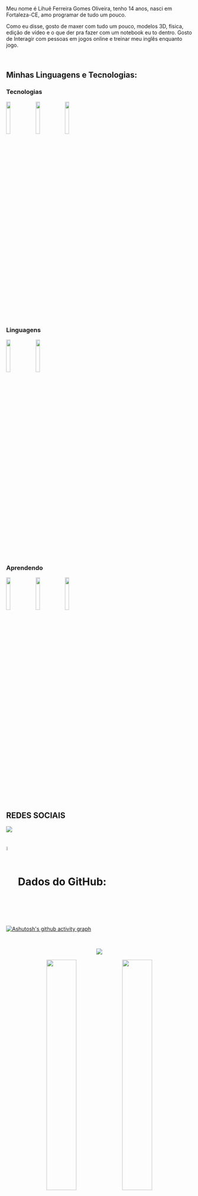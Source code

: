 <p>

  Meu nome é Lihuê Ferreira Gomes Oliveira, tenho 14 anos, nasci em Fortaleza-CE, amo programar de tudo um pouco.

  Como eu disse, gosto de maxer com tudo um pouco, modelos 3D, física, edição de vídeo e o que der pra fazer com um 
  notebook eu to dentro. Gosto de Interagir com pessoas em jogos online e treinar meu inglês enquanto jogo.
</p>
<br>

## Minhas Linguagens e Tecnologias:

### Tecnologias
<div>
  <img width=15% src="https://cdn.jsdelivr.net/gh/devicons/devicon/icons/arduino/arduino-original.svg"/>
  <img width=15% src="https://cdn.jsdelivr.net/gh/devicons/devicon/icons/windows8/windows8-original.svg"/>
  <img width=15% src="https://cdn.jsdelivr.net/gh/devicons/devicon/icons/vscode/vscode-original.svg"/>
</div>

### Linguagens
<div>
  <img width=15% src="https://cdn.jsdelivr.net/gh/devicons/devicon/icons/python/python-original.svg"/>
  <img width=15% src="https://cdn.jsdelivr.net/gh/devicons/devicon/icons/html5/html5-original.svg"/>
</div>

### Aprendendo
<div>
  <img width=15% src="https://cdn.jsdelivr.net/gh/devicons/devicon/icons/c/c-original.svg"/>
  <img width=15% src="https://cdn.jsdelivr.net/gh/devicons/devicon/icons/git/git-original.svg" />
  <img width=15% src="https://cdn.jsdelivr.net/gh/devicons/devicon/icons/markdown/markdown-original.svg" />
</div>

<br>

## REDES SOCIAIS

<a href="https://twitter.com/DAMU_TWIT"> 
  <img src="https://img.shields.io/twitter/url?url=https%3A%2F%2Ftwitter.com&logo=Twitter" 
  target="_blank">
</a>

<br>

# <img width=5% align="center" src="https://cdn-icons-png.flaticon.com/512/25/25231.png" />       Dados do GitHub:

[![Ashutosh's github activity graph](https://github-readme-activity-graph.vercel.app/graph?username=DAMULIHUE&bg_color=0d1117&color=0000FF&line=00BFFF&point=000080&area=true&hide_border=true)](https://github.com/ashutosh00710/github-readme-activity-graph)

<br>

<p align="center">
  <img src="https://github-profile-trophy.vercel.app/?username=DAMULIHUE&theme=tokyonight&row=2&no-bg=true&column=3&margin-w=15&margin-h=15" />
</p>

<div align="center">  
  <img width=40% align="center" src="http://github-profile-summary-cards.vercel.app/api/cards/stats?username=DAMULIHUE&theme=tokyonight" />
  <img width=40% align="center" src="http://github-profile-summary-cards.vercel.app/api/cards/repos-per-language?username=DAMULIHUE&theme=tokyonight" />
  <img width=60% align="center"  src="https://streak-stats.demolab.com?user=DAMULIHUE&theme=tokyonight&hide_border=true" />
</div>




